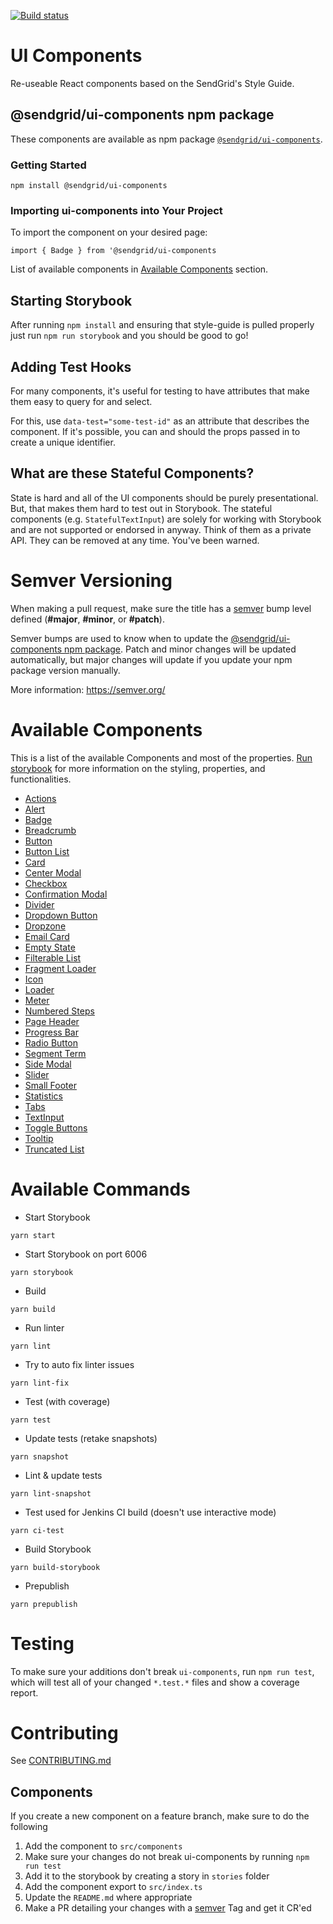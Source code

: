 [![Build status](https://badge.buildkite.com/31ee26b5d97341ef0f9c82a304631b99340fd8e2d2bea38f90.svg)](https://buildkite.com/sendgrid/ui-components)

# UI Components

Re-useable React components based on the SendGrid's Style Guide.

## @sendgrid/ui-components npm package

These components are available as npm package [`@sendgrid/ui-components`](https://www.npmjs.com/package/@sendgrid/ui-components).

### Getting Started
```
npm install @sendgrid/ui-components
```

### Importing ui-components into Your Project

To import the component on your desired page:
```
import { Badge } from '@sendgrid/ui-components
```

List of available components in [Available Components](#available-components) section.

## Starting Storybook

After running `npm install` and ensuring that style-guide is pulled properly just run `npm run storybook` and you should be good to go!

## Adding Test Hooks

For many components, it's useful for testing to have attributes that make them easy to query for and select.

For this, use `data-test="some-test-id"` as an attribute that describes the component. If it's possible, you can and should the props passed in to create a unique identifier.

## What are these Stateful Components?

State is hard and all of the UI components should be purely presentational. But, that makes them hard to test out in Storybook. The stateful components (e.g. `StatefulTextInput`) are solely for working with Storybook and are not supported or endorsed in anyway. Think of them as a private API. They can be removed at any time. You've been warned.

# Semver Versioning

When making a pull request, make sure the title has a [semver](https://semver.org/) bump level defined (**#major**, **#minor**, or **#patch**).

Semver bumps are used to know when to update the [@sendgrid/ui-components npm package](https://www.npmjs.com/package/@sendgrid/ui-components).
Patch and minor changes will be updated automatically, but major changes will update if you update your npm package version manually.

More information: https://semver.org/

# Available Components

This is a list of the available Components and most of the properties. [Run storybook](#starting-storybook) for more information on the styling, properties, and functionalities.

- [Actions](https://github.com/sendgrid/ui-components/blob/master/src/actions.tsx)
- [Alert](https://github.com/sendgrid/ui-components/blob/master/src/alert.tsx)
- [Badge](https://github.com/sendgrid/ui-components/blob/master/src/badge.tsx)
- [Breadcrumb](https://github.com/sendgrid/ui-components/blob/master/src/breadcrumb.tsx)
- [Button](https://github.com/sendgrid/ui-components/blob/master/src/button.tsx)
- [Button List](https://github.com/sendgrid/ui-components/blob/master/src/button-list.tsx)
- [Card](https://github.com/sendgrid/ui-components/blob/master/src/card.tsx)
- [Center Modal](https://github.com/sendgrid/ui-components/blob/master/src/center-modal.tsx)
- [Checkbox](https://github.com/sendgrid/ui-components/blob/master/src/checkbox.tsx)
- [Confirmation Modal](https://github.com/sendgrid/ui-components/blob/master/src/confirmation-modal.tsx)
- [Divider](https://github.com/sendgrid/ui-components/blob/master/src/divider.tsx)
- [Dropdown Button](https://github.com/sendgrid/ui-components/blob/master/src/dropdown-button.tsx)
- [Dropzone](https://github.com/sendgrid/ui-components/blob/master/src/dropzone.tsx)
- [Email Card](https://github.com/sendgrid/ui-components/blob/master/src/email-card.tsx)
- [Empty State](https://github.com/sendgrid/ui-components/blob/master/src/empty-state.tsx)
- [Filterable List](https://github.com/sendgrid/ui-components/blob/master/src/filterable-list.tsx)
- [Fragment Loader](https://github.com/sendgrid/ui-components/blob/master/src/fragment-loader.tsx)
- [Icon](https://github.com/sendgrid/ui-components/blob/master/src/icon.tsx)
- [Loader](https://github.com/sendgrid/ui-components/blob/master/src/loader.tsx)
- [Meter](https://github.com/sendgrid/ui-components/blob/master/src/meter.tsx)
- [Numbered Steps](https://github.com/sendgrid/ui-components/blob/master/src/numbered-steps.tsx)
- [Page Header](https://github.com/sendgrid/ui-components/blob/master/src/page-header.tsx)
- [Progress Bar](https://github.com/sendgrid/ui-components/blob/master/src/progress.tsx)
- [Radio Button](https://github.com/sendgrid/ui-components/blob/master/src/radio.tsx)
- [Segment Term](https://github.com/sendgrid/ui-components/blob/master/src/segment-term.tsx)
- [Side Modal](https://github.com/sendgrid/ui-components/blob/master/src/side-modal.tsx)
- [Slider](https://github.com/sendgrid/ui-components/blob/master/src/slider.tsx)
- [Small Footer](https://github.com/sendgrid/ui-components/blob/master/src/smal-footer.tsx)
- [Statistics](https://github.com/sendgrid/ui-components/blob/master/src/statistics.tsx)
- [Tabs](https://github.com/sendgrid/ui-components/blob/master/src/tabs.tsx)
- [TextInput](https://github.com/sendgrid/ui-components/blob/master/src/text-input.tsx)
- [Toggle Buttons](https://github.com/sendgrid/ui-components/blob/master/src/toggle-buttons.tsx)
- [Tooltip](https://github.com/sendgrid/ui-components/blob/master/src/tooltip.tsx)
- [Truncated List](https://github.com/sendgrid/ui-components/blob/master/src/truncated-list.tsx)

# Available Commands
* Start Storybook
```
yarn start
```
* Start Storybook on port 6006
```
yarn storybook
```
* Build
```
yarn build
```
* Run linter
```
yarn lint
```
* Try to auto fix linter issues
```
yarn lint-fix
```
* Test (with coverage)
```
yarn test
```
* Update tests (retake snapshots)
```
yarn snapshot
```
* Lint & update tests
```
yarn lint-snapshot
```
* Test used for Jenkins CI build (doesn't use interactive mode)
```
yarn ci-test
```
* Build Storybook
```
yarn build-storybook
```
* Prepublish
```
yarn prepublish
```
# Testing
To make sure your additions don't break `ui-components`, run `npm run test`, which will test all of your changed `*.test.*` files and show a coverage report.

# Contributing
See [CONTRIBUTING.md](https://github.com/sendgrid/ui-components/blob/master/CONTRIBUTING.md)

## Components
If you create a new component on a feature branch, make sure to do the following
1. Add the component to `src/components`
2. Make sure your changes do not break ui-components by running `npm run test`
4. Add it to the storybook by creating a story in `stories` folder
5. Add the component export to `src/index.ts`
6. Update the `README.md` where appropriate
7. Make a PR detailing your changes with a [semver](#semver-versioning) Tag and get it CR'ed
